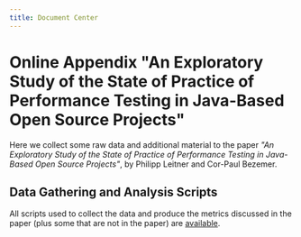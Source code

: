 ```yaml
---
title: Document Center
---
```


# Online Appendix "An Exploratory Study of the State of Practice of Performance Testing in Java-Based Open Source Projects"

Here we collect some raw data and additional material to the paper _"An Exploratory Study of the State of Practice of Performance Testing in Java-Based Open Source Projects"_, by Philipp Leitner and Cor-Paul Bezemer.

## Data Gathering and Analysis Scripts
All scripts used to collect the data and produce the metrics discussed in the paper (plus some that are not in the paper) are [available](scripts).
